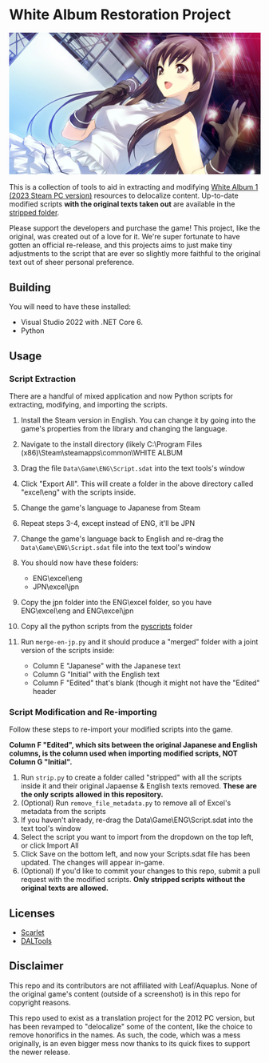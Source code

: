 # White Album Restoration Project

![img](yuki.png)

This is a collection of tools to aid in extracting and modifying [White Album 1 (2023 Steam PC version)](https://vndb.org/r108248) resources to delocalize content. Up-to-date modified scripts **with the original texts taken out** are available in the [stripped folder](stripped/).

Please support the developers and purchase the game! This project, like the original, was created out of a love for it. We're super fortunate to have gotten an official re-release, and this projects aims to just make tiny adjustments to the script that are ever so slightly more faithful to the original text out of sheer personal preference.

## Building
You will need to have these installed:
- Visual Studio 2022 with .NET Core 6.
- Python

## Usage

### Script Extraction
There are a handful of mixed application and now Python scripts for extracting, modifying, and importing the scripts.

1) Install the Steam version in English. You can change it by going into the game's properties from the library and changing the language.
2) Navigate to the install directory (likely C:\Program Files (x86)\Steam\steamapps\common\WHITE ALBUM
3) Drag the file `Data\Game\ENG\Script.sdat` into the text tools's window
4) Click "Export All". This will create a folder in the above directory called "excel\eng\" with the scripts inside.
5) Change the game's language to Japanese from Steam
6) Repeat steps 3-4, except instead of ENG, it'll be JPN
7) Change the game's language back to English and re-drag the `Data\Game\ENG\Script.sdat` file into the text tool's window
8) You should now have these folders:
   - ENG\excel\eng
   - JPN\excel\jpn

9) Copy the jpn folder into the ENG\excel folder, so you have ENG\excel\eng and ENG\excel\jpn
10) Copy all the python scripts from the [pyscripts](pyscripts/) folder
11) Run `merge-en-jp.py` and it should produce a "merged" folder with a joint version of the scripts inside:
    - Column E "Japanese" with the Japanese text
    - Column G "Initial" with the English text
    - Column F "Edited" that's blank (though it might not have the "Edited" header

### Script Modification and Re-importing
Follow these steps to re-import your modified scripts into the game.

**Column F "Edited", which sits between the original Japanese and English columns, is the column used when importing modified scripts, NOT Column G "Initial".**

1) Run `strip.py` to create a folder called "stripped" with all the scripts inside it and their original Japaense & English texts removed. **These are the only scripts allowed in this repository.**
2) (Optional) Run `remove_file_metadata.py` to remove all of Excel's metadata from the scripts
3) If you haven't already, re-drag the Data\Game\ENG\Script.sdat into the text tool's window
4) Select the script you want to import from the dropdown on the top left, or click Import All
5) Click Save on the bottom left, and now your Scripts.sdat file has been updated. The changes will appear in-game.
6) (Optional) If you'd like to commit your changes to this repo, submit a pull request with the modified scripts. **Only stripped scripts without the original texts are allowed.**


## Licenses
- [Scarlet](https://github.com/xdanieldzd/Scarlet/blob/master/LICENSE.md)
- [DALTools](https://github.com/thesupersonic16/DALTools)

## Disclaimer
This repo and its contributors are not affiliated with Leaf/Aquaplus. None of the original game's content (outside of a screenshot) is in this repo for copyright reasons.

This repo used to exist as a translation project for the 2012 PC version, but has been revamped to "delocalize" some of the content, like the choice to remove honorifics in the names. As such, the code, which was a mess originally, is an even bigger mess now thanks to its quick fixes to support the newer release.
